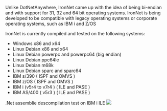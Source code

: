 Unlike DotNetAnywhere, IronNet came up with the idea of being bi-endian and with support for 31, 32 and 64 bit operating systems.
IronNet is being developed to be compatible with legacy operating systems or corporate operating systems, such as IBM i and Z/OS

IronNet is currently compiled and tested on the following systems:
- Windows x86 and x64
- Linux Debian x86 and x64
- Linux Debian powerpc and powerpc64 (big endian)
- Linux Debian ppc64le
- Linux Debian m68k
- Linux Debian sparc and sparc64
- IBM s/390 ( ISPF and OMVS )
- IBM z/OS ( ISPF and OMVS )
- IBM i (v5r4 to v7r4 ) ( ILE and PASE )
- IBM AS/400 ( v5r3 ) ( ILE and PASE )

.Net assemblie descompilation test on IBM i ILE
![](https://user-images.githubusercontent.com/1174448/85805689-64bbf780-b723-11ea-9ea0-fac184a8e10c.png)
